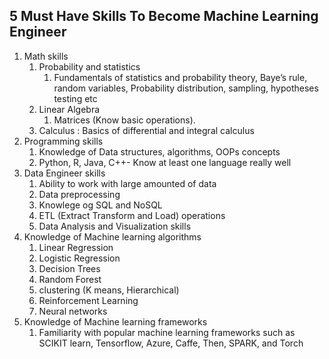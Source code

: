 ## 5 Must Have Skills To Become Machine Learning Engineer
1. Math skills 
    1. Probability and statistics 
        1. Fundamentals of statistics and probability theory, Baye’s rule, random variables, Probability distribution, sampling, hypotheses testing etc
    2. Linear Algebra
        1. Matrices (Know basic operations).
    3. Calculus : Basics of differential and integral calculus 
2. Programming skills
    1. Knowledge of Data structures, algorithms, OOPs concepts 
    2. Python, R, Java, C++- Know at least one language really well 
3. Data Engineer skills
    1. Ability to work with large amounted of data
    2. Data preprocessing
    3. Knowlege og SQL and NoSQL
    4. ETL (Extract Transform and Load) operations
    5. Data Analysis and Visualization skills 
4. Knowledge of Machine learning algorithms
    1. Linear Regression
    2. Logistic Regression
    3. Decision Trees
    4. Random Forest
    5. clustering (K means, Hierarchical)
    6. Reinforcement Learning
    7. Neural networks 
5. Knowledge of Machine learning frameworks 
    1. Familiarity with popular machine learning frameworks such as SCIKIT learn, Tensorflow, Azure, Caffe, Then, SPARK, and Torch
